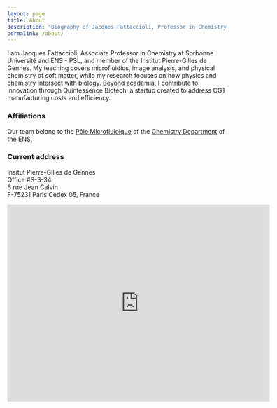 ```yaml
---
layout: page
title: About
description: "Biography of Jacques Fattaccioli, Professor in Chemistry at Sorbonne Université. Specialist in microfluidics, biophysics, and soft matter."
permalink: /about/
---
```


I am Jacques Fattaccioli, Associate Professor in Chemistry at Sorbonne Université and ENS - PSL, and member of the Institut Pierre-Gilles de Gennes.
My teaching covers microfluidics, image analysis, and physical chemistry of soft matter, while my research focuses on how physics and chemistry intersect with biology.
Beyond academia, I contribute to innovation through Quintessence Biotech, a startup created to address CGT manufacturing costs and efficiency.

### Affiliations

Our team belong to the [Pôle Microfluidique](http://www.chimie.ens.fr/?q=umr-8640/microfluidique "Pôle Microfluidique") of the [Chemistry Department](http://www.chimie.ens.fr/?q=accueil_departement "Département de Chimie") of the [ENS](http://www.ens.fr/ "ENS").

### Current address  
Insitut Pierre-Gilles de Gennes  
Office #S-3-34  
6 rue Jean Calvin  
F-75231 Paris Cedex 05, France

<iframe src="https://www.google.com/maps/embed?pb=!1m18!1m12!1m3!1d5251.714033007526!2d2.3516340534640343!3d48.841865968634096!2m3!1f0!2f0!3f0!3m2!1i1024!2i768!4f13.1!3m3!1m2!1s0x0%3A0x80b97c64fdfb5b2a!2sIPGG%20-%20Institut%20Pierre-Gilles%20de%20Gennes!5e0!3m2!1sen!2sfr!4v1663346259776!5m2!1sen!2sfr" width="600" height="450" style="border:0;" allowfullscreen="" loading="lazy" referrerpolicy="no-referrer-when-downgrade"></iframe>
